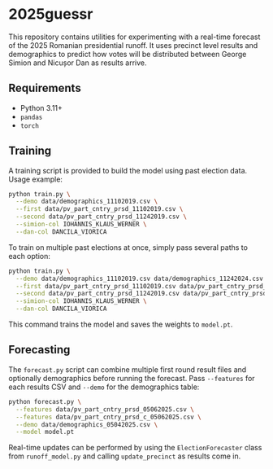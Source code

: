 # 2025guessr

This repository contains utilities for experimenting with a real-time forecast of the 2025 Romanian presidential runoff. It uses precinct level results and demographics to predict how votes will be distributed between George Simion and Nicușor Dan as results arrive.

## Requirements

- Python 3.11+
- `pandas`
- `torch`

## Training

A training script is provided to build the model using past election data. Usage example:

```bash
python train.py \
  --demo data/demographics_11102019.csv \
  --first data/pv_part_cntry_prsd_11102019.csv \
  --second data/pv_part_cntry_prsd_11242019.csv \
  --simion-col IOHANNIS_KLAUS_WERNER \
  --dan-col DANCILA_VIORICA
```

To train on multiple past elections at once, simply pass several paths to each
option:

```bash
python train.py \
  --demo data/demographics_11102019.csv data/demographics_11242024.csv \
  --first data/pv_part_cntry_prsd_11102019.csv data/pv_part_cntry_prsd_11242024.csv \
  --second data/pv_part_cntry_prsd_11242019.csv data/pv_part_cntry_prsd_11242024.csv \
  --simion-col IOHANNIS_KLAUS_WERNER \
  --dan-col DANCILA_VIORICA
```

This command trains the model and saves the weights to `model.pt`.

## Forecasting

The `forecast.py` script can combine multiple first round result files and optionally demographics before running the forecast. Pass `--features` for each results CSV and `--demo` for the demographics table:

```bash
python forecast.py \
  --features data/pv_part_cntry_prsd_05062025.csv \
  --features data/pv_part_cntry_prsd_c_05062025.csv \
  --demo data/demographics_05042025.csv \
  --model model.pt
```

Real-time updates can be performed by using the `ElectionForecaster` class from `runoff_model.py` and calling `update_precinct` as results come in.

